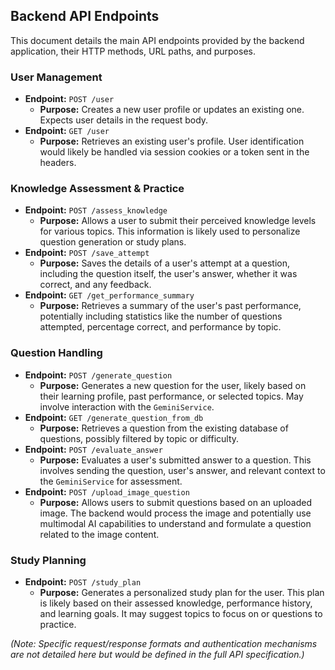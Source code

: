 ## Backend API Endpoints

This document details the main API endpoints provided by the backend application, their HTTP methods, URL paths, and purposes.

### User Management

-   **Endpoint:** `POST /user`
    -   **Purpose:** Creates a new user profile or updates an existing one. Expects user details in the request body.
-   **Endpoint:** `GET /user`
    -   **Purpose:** Retrieves an existing user's profile. User identification would likely be handled via session cookies or a token sent in the headers.

### Knowledge Assessment & Practice

-   **Endpoint:** `POST /assess_knowledge`
    -   **Purpose:** Allows a user to submit their perceived knowledge levels for various topics. This information is likely used to personalize question generation or study plans.
-   **Endpoint:** `POST /save_attempt`
    -   **Purpose:** Saves the details of a user's attempt at a question, including the question itself, the user's answer, whether it was correct, and any feedback.
-   **Endpoint:** `GET /get_performance_summary`
    -   **Purpose:** Retrieves a summary of the user's past performance, potentially including statistics like the number of questions attempted, percentage correct, and performance by topic.

### Question Handling

-   **Endpoint:** `POST /generate_question`
    -   **Purpose:** Generates a new question for the user, likely based on their learning profile, past performance, or selected topics. May involve interaction with the `GeminiService`.
-   **Endpoint:** `GET /generate_question_from_db`
    -   **Purpose:** Retrieves a question from the existing database of questions, possibly filtered by topic or difficulty.
-   **Endpoint:** `POST /evaluate_answer`
    -   **Purpose:** Evaluates a user's submitted answer to a question. This involves sending the question, user's answer, and relevant context to the `GeminiService` for assessment.
-   **Endpoint:** `POST /upload_image_question`
    -   **Purpose:** Allows users to submit questions based on an uploaded image. The backend would process the image and potentially use multimodal AI capabilities to understand and formulate a question related to the image content.

### Study Planning

-   **Endpoint:** `POST /study_plan`
    -   **Purpose:** Generates a personalized study plan for the user. This plan is likely based on their assessed knowledge, performance history, and learning goals. It may suggest topics to focus on or questions to practice.

*(Note: Specific request/response formats and authentication mechanisms are not detailed here but would be defined in the full API specification.)*
